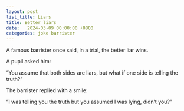 ```yaml
---
layout: post
list_title: Liars
title: Better liars
date:   2024-03-09 00:00:00 +0800
categories: joke barrister
---
```


A famous barrister once said, in a trial, the better liar wins.

A pupil asked him:

“You assume that both sides are liars, but what if one side
is telling the truth?”

The barrister replied with a smile:

“I was telling you the truth but you assumed I was lying, didn’t you?”
